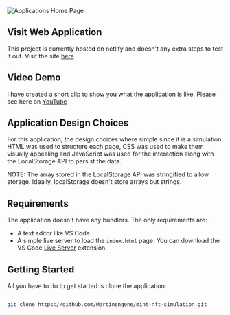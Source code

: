 ![Applications Home Page](/public/banner.png)

## Visit Web Application

This project is currently hosted on netlify and doesn't any extra steps to test it out. Visit the site [here](https://mint-nft-simulation.netlify.app)

## Video Demo

I have created a short clip to show you what the application is like. Please see here on [YouTube](https://youtu.be/lDYFjSRiHaI)

## Application Design Choices

For this application, the design choices where simple since it is a simulation. HTML was used to structure each page, CSS was used to make them visually appealing and JavaScript was used for the interaction along with the LocalStorage API to persist the data.

NOTE: The array stored in the LocalStorage API was stringified to allow storage. Ideally, localStorage doesn't store arrays but strings.

## Requirements

The application doesn't have any bundlers. The only requirements are:

- A text editor like VS Code
- A simple live server to load the `index.html` page. You can download the VS Code [Live Server](https://marketplace.visualstudio.com/items?itemName=ritwickdey.LiveServer) extension.

## Getting Started

All you have to do to get started is clone the application:

```bash

git clone https://github.com/Martinsngene/mint-nft-simulation.git

```

